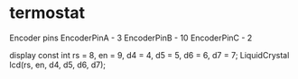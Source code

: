 # termostat

Encoder pins
EncoderPinA - 3
EncoderPinB - 10
EncoderPinC - 2

display 
const int rs = 8, en = 9, d4 = 4, d5 = 5, d6 = 6, d7 = 7;
LiquidCrystal lcd(rs, en, d4, d5, d6, d7);
